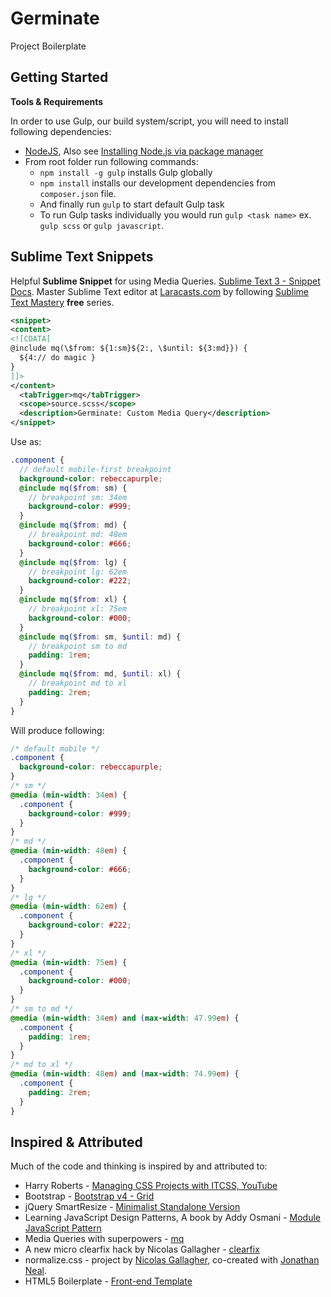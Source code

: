 # Germinate

Project Boilerplate

## Getting Started

**Tools & Requirements**

In order to use Gulp, our build system/script, you will need to install following dependencies:

+ [NodeJS](http://nodejs.org), Also see [Installing Node.js via package manager](https://github.com/joyent/node/wiki/installing-node.js-via-package-manager)
+ From root folder run following commands:
  + `npm install -g gulp` installs Gulp globally
  + `npm install` installs our development dependencies from `composer.json` file.
  + And finally run `gulp` to start default Gulp task
  + To run Gulp tasks individually you would run `gulp <task name>` ex. `gulp scss` or `gulp javascript`.

## Sublime Text Snippets

Helpful **Sublime Snippet** for using Media Queries. [Sublime Text 3 - Snippet Docs](http://sublimetext.info/docs/en/extensibility/snippets.html). Master Sublime Text editor at [Laracasts.com](https://laracasts.com) by following [Sublime Text Mastery](https://laracasts.com/series/sublime-text-mastery) **free** series.

```xml
<snippet>
<content>
<![CDATA[
@include mq(\$from: ${1:sm}${2:, \$until: ${3:md}}) {
  ${4:// do magic }
}
]]>
</content>
  <tabTrigger>mq</tabTrigger>
  <scope>source.scss</scope>
  <description>Germinate: Custom Media Query</description>
</snippet>
```

Use as:

```scss
.component {
  // default mobile-first breakpoint
  background-color: rebeccapurple;
  @include mq($from: sm) {
    // breakpoint sm: 34em
    background-color: #999;
  }
  @include mq($from: md) {
    // breakpoint md: 48em
    background-color: #666;
  }
  @include mq($from: lg) {
    // breakpoint lg: 62em
    background-color: #222;
  }
  @include mq($from: xl) {
    // breakpoint xl: 75em
    background-color: #000;
  }
  @include mq($from: sm, $until: md) {
    // breakpoint sm to md
    padding: 1rem;
  }
  @include mq($from: md, $until: xl) {
    // breakpoint md to xl
    padding: 2rem;
  }
}
```

Will produce following:

```css
/* default mobile */
.component {
  background-color: rebeccapurple;
}
/* sm */
@media (min-width: 34em) {
  .component {
    background-color: #999;
  }
}
/* md */
@media (min-width: 48em) {
  .component {
    background-color: #666;
  }
}
/* lg */
@media (min-width: 62em) {
  .component {
    background-color: #222;
  }
}
/* xl */
@media (min-width: 75em) {
  .component {
    background-color: #000;
  }
}
/* sm to md */
@media (min-width: 34em) and (max-width: 47.99em) {
  .component {
    padding: 1rem;
  }
}
/* md to xl */
@media (min-width: 48em) and (max-width: 74.99em) {
  .component {
    padding: 2rem;
  }
}
```

## Inspired & Attributed

Much of the code and thinking is inspired by and attributed to:

+ Harry Roberts - [Managing CSS Projects with ITCSS, YouTube](https://youtu.be/1OKZOV-iLj4?t=7m25s)
+ Bootstrap - [Bootstrap v4 - Grid](https://github.com/twbs/bootstrap/tree/v4-dev)
+ jQuery SmartResize - [Minimalist Standalone Version](https://github.com/louisremi/jquery-smartresize#minimalist-standalone-version)
+ Learning JavaScript Design Patterns, A book by Addy Osmani - [Module JavaScript Pattern](https://addyosmani.com/resources/essentialjsdesignpatterns/book/#modulepatternjavascript)
+ Media Queries with superpowers - [mq](https://github.com/sass-mq/sass-mq)
+ A new micro clearfix hack by Nicolas Gallagher - [clearfix](http://nicolasgallagher.com/micro-clearfix-hack)
+ normalize.css - project by [Nicolas Gallagher](http://nicolasgallagher.com), co-created with [Jonathan Neal](http://music.thewikies.com/jonneal).
+ HTML5 Boilerplate - [Front-end Template](https://html5boilerplate.com)